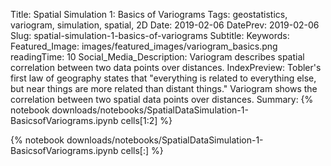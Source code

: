 Title: Spatial Simulation 1: Basics of Variograms
Tags: geostatistics, variogram, simulation, spatial, 2D
Date: 2019-02-06
DatePrev: 2019-02-06
Slug: spatial-simulation-1-basics-of-variograms
Subtitle:
Keywords: 
Featured_Image: images/featured_images/variogram_basics.png
readingTime: 10
Social_Media_Description: Variogram describes spatial correlation between two data points over distances.
IndexPreview: Tobler's first law of geography states that "everything is related to everything else, but near things are more related than distant things." Variogram shows the correlation between two spatial data points over distances.
Summary: {% notebook downloads/notebooks/SpatialDataSimulation-1-BasicsofVariograms.ipynb cells[1:2] %}

{% notebook downloads/notebooks/SpatialDataSimulation-1-BasicsofVariograms.ipynb cells[:] %}
